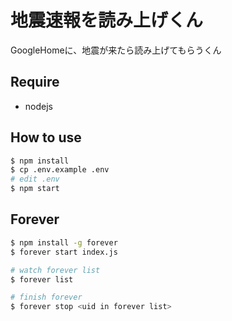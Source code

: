 # 地震速報を読み上げくん
GoogleHomeに、地震が来たら読み上げてもらうくん

## Require
* nodejs

## How to use
```bash
$ npm install
$ cp .env.example .env
# edit .env
$ npm start
```

## Forever
```bash
$ npm install -g forever
$ forever start index.js

# watch forever list
$ forever list 

# finish forever
$ forever stop <uid in forever list>
```
